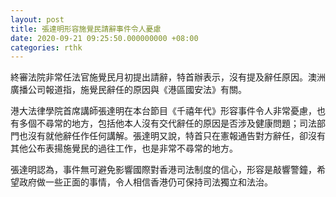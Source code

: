```yaml
---
layout: post
title: 張達明形容施覺民請辭事件令人憂慮　
date: 2020-09-21 09:25:50.000000000 +08:00
categories: rthk
---
```


終審法院非常任法官施覺民月初提出請辭，特首辦表示，沒有提及辭任原因。澳洲廣播公司報道指，施覺民辭任的原因與《港區國安法》有關。

港大法律學院首席講師張達明在本台節目《千禧年代》形容事件令人非常憂慮，也有多個不尋常的地方，包括他本人沒有交代辭任的原因是否涉及健康問題；司法部門也沒有就他辭任作任何講解。張達明又說，特首只在憲報通告對方辭任，卻沒有其他公布表揚施覺民的過往工作，也是非常不尋常的地方。

張達明認為，事件無可避免影響國際對香港司法制度的信心，形容是敲響警鐘，希望政府做一些正面的事情，令人相信香港仍可保持司法獨立和法治。
